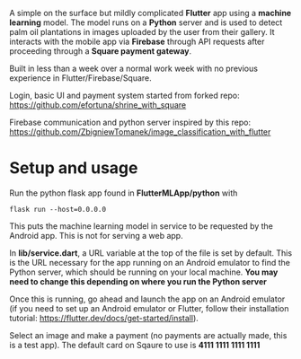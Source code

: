 A simple on the surface but mildly complicated **Flutter** app using a **machine learning** model. The model runs on a **Python** server and is used to detect palm oil plantations in images uploaded by the user from their gallery. It interacts with the mobile app via **Firebase** through API requests after proceeding through a **Square payment gateway**.

Built in less than a week over a normal work week with no previous experience in Flutter/Firebase/Square.


Login, basic UI and payment system started from forked repo: https://github.com/efortuna/shrine_with_square

Firebase communication and python server inspired by this repo: https://github.com/ZbigniewTomanek/image_classification_with_flutter

# Setup and usage
Run the python flask app found in **FlutterMLApp/python** with
```
flask run --host=0.0.0.0
```
This puts the machine learning model in service to be requested by the Android app. This is not for serving a web app.

In **lib/service.dart**, a URL variable at the top of the file is set by default. This is the URL necessary for the app running on an Android emulator to find the Python server, which should be running on your local machine. **You may need to change this depending on where you run the Python server**

Once this is running, go ahead and launch the app on an Android emulator (if you need to set up an Android emulator or Flutter, follow their installation tutorial: https://flutter.dev/docs/get-started/install).

Select an image and make a payment (no payments are actually made, this is a test app).
The default card on Sqaure to use is **4111 1111 1111 1111**
